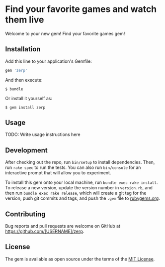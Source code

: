# Find your favorite games and watch them live

Welcome to your new gem! Find your favorite games gem!

## Installation

Add this line to your application's Gemfile:

```ruby
gem 'zerp'
```

And then execute:

    $ bundle

Or install it yourself as:

    $ gem install zerp

## Usage

TODO: Write usage instructions here

## Development

After checking out the repo, run `bin/setup` to install dependencies. Then, run `rake spec` to run the tests. You can also run `bin/console` for an interactive prompt that will allow you to experiment.

To install this gem onto your local machine, run `bundle exec rake install`. To release a new version, update the version number in `version.rb`, and then run `bundle exec rake release`, which will create a git tag for the version, push git commits and tags, and push the `.gem` file to [rubygems.org](https://rubygems.org).

## Contributing

Bug reports and pull requests are welcome on GitHub at https://github.com/[USERNAME]/zerp.

## License

The gem is available as open source under the terms of the [MIT License](https://opensource.org/licenses/MIT).
